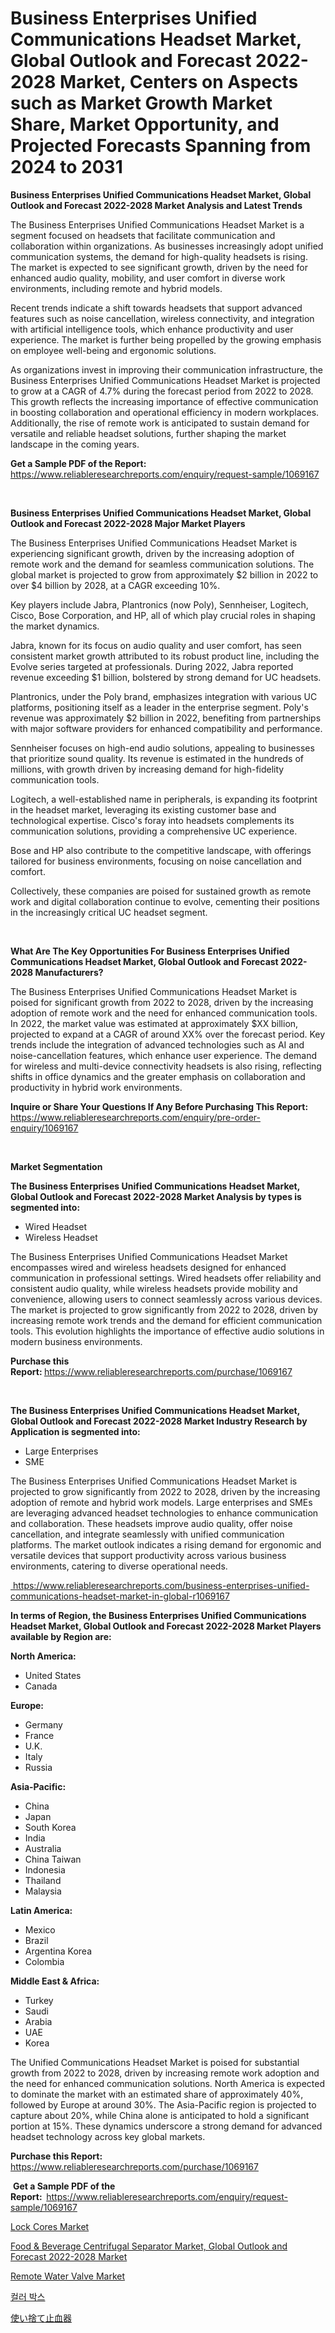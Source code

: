 <p><h1>Business Enterprises Unified Communications Headset Market, Global Outlook and Forecast 2022-2028 Market, Centers on Aspects such as Market Growth Market Share, Market Opportunity, and Projected Forecasts Spanning from 2024 to 2031</h1></p><p><strong>Business Enterprises Unified Communications Headset Market, Global Outlook and Forecast 2022-2028 Market Analysis and Latest Trends</strong></p>
<p><p>The Business Enterprises Unified Communications Headset Market is a segment focused on headsets that facilitate communication and collaboration within organizations. As businesses increasingly adopt unified communication systems, the demand for high-quality headsets is rising. The market is expected to see significant growth, driven by the need for enhanced audio quality, mobility, and user comfort in diverse work environments, including remote and hybrid models.</p><p>Recent trends indicate a shift towards headsets that support advanced features such as noise cancellation, wireless connectivity, and integration with artificial intelligence tools, which enhance productivity and user experience. The market is further being propelled by the growing emphasis on employee well-being and ergonomic solutions.</p><p>As organizations invest in improving their communication infrastructure, the Business Enterprises Unified Communications Headset Market is projected to grow at a CAGR of 4.7% during the forecast period from 2022 to 2028. This growth reflects the increasing importance of effective communication in boosting collaboration and operational efficiency in modern workplaces. Additionally, the rise of remote work is anticipated to sustain demand for versatile and reliable headset solutions, further shaping the market landscape in the coming years.</p></p>
<p><strong>Get a Sample PDF of the Report:&nbsp;</strong> <a href="https://www.reliableresearchreports.com/enquiry/request-sample/1069167">https://www.reliableresearchreports.com/enquiry/request-sample/1069167</a></p>
<p>&nbsp;</p>
<p><strong>Business Enterprises Unified Communications Headset Market, Global Outlook and Forecast 2022-2028 Major Market Players</strong></p>
<p><p>The Business Enterprises Unified Communications Headset Market is experiencing significant growth, driven by the increasing adoption of remote work and the demand for seamless communication solutions. The global market is projected to grow from approximately $2 billion in 2022 to over $4 billion by 2028, at a CAGR exceeding 10%.</p><p>Key players include Jabra, Plantronics (now Poly), Sennheiser, Logitech, Cisco, Bose Corporation, and HP, all of which play crucial roles in shaping the market dynamics. </p><p>Jabra, known for its focus on audio quality and user comfort, has seen consistent market growth attributed to its robust product line, including the Evolve series targeted at professionals. During 2022, Jabra reported revenue exceeding $1 billion, bolstered by strong demand for UC headsets.</p><p>Plantronics, under the Poly brand, emphasizes integration with various UC platforms, positioning itself as a leader in the enterprise segment. Poly's revenue was approximately $2 billion in 2022, benefiting from partnerships with major software providers for enhanced compatibility and performance.</p><p>Sennheiser focuses on high-end audio solutions, appealing to businesses that prioritize sound quality. Its revenue is estimated in the hundreds of millions, with growth driven by increasing demand for high-fidelity communication tools.</p><p>Logitech, a well-established name in peripherals, is expanding its footprint in the headset market, leveraging its existing customer base and technological expertise. Cisco's foray into headsets complements its communication solutions, providing a comprehensive UC experience.</p><p>Bose and HP also contribute to the competitive landscape, with offerings tailored for business environments, focusing on noise cancellation and comfort.</p><p>Collectively, these companies are poised for sustained growth as remote work and digital collaboration continue to evolve, cementing their positions in the increasingly critical UC headset segment.</p></p>
<p>&nbsp;</p>
<p><strong>What Are The Key Opportunities For Business Enterprises Unified Communications Headset Market, Global Outlook and Forecast 2022-2028 Manufacturers?</strong></p>
<p><p>The Business Enterprises Unified Communications Headset Market is poised for significant growth from 2022 to 2028, driven by the increasing adoption of remote work and the need for enhanced communication tools. In 2022, the market value was estimated at approximately $XX billion, projected to expand at a CAGR of around XX% over the forecast period. Key trends include the integration of advanced technologies such as AI and noise-cancellation features, which enhance user experience. The demand for wireless and multi-device connectivity headsets is also rising, reflecting shifts in office dynamics and the greater emphasis on collaboration and productivity in hybrid work environments.</p></p>
<p><strong>Inquire or Share Your Questions If Any Before Purchasing This Report:</strong> <a href="https://www.reliableresearchreports.com/enquiry/pre-order-enquiry/1069167">https://www.reliableresearchreports.com/enquiry/pre-order-enquiry/1069167</a></p>
<p>&nbsp;</p>
<p><strong>Market Segmentation</strong></p>
<p><strong>The Business Enterprises Unified Communications Headset Market, Global Outlook and Forecast 2022-2028 Market Analysis by types is segmented into:</strong></p>
<p><ul><li>Wired Headset</li><li>Wireless Headset</li></ul></p>
<p><p>The Business Enterprises Unified Communications Headset Market encompasses wired and wireless headsets designed for enhanced communication in professional settings. Wired headsets offer reliability and consistent audio quality, while wireless headsets provide mobility and convenience, allowing users to connect seamlessly across various devices. The market is projected to grow significantly from 2022 to 2028, driven by increasing remote work trends and the demand for efficient communication tools. This evolution highlights the importance of effective audio solutions in modern business environments.</p></p>
<p><strong>Purchase this Report:&nbsp;</strong><a href="https://www.reliableresearchreports.com/purchase/1069167">https://www.reliableresearchreports.com/purchase/1069167</a></p>
<p>&nbsp;</p>
<p><strong>The Business Enterprises Unified Communications Headset Market, Global Outlook and Forecast 2022-2028 Market Industry Research by Application is segmented into:</strong></p>
<p><ul><li>Large Enterprises</li><li>SME</li></ul></p>
<p><p>The Business Enterprises Unified Communications Headset Market is projected to grow significantly from 2022 to 2028, driven by the increasing adoption of remote and hybrid work models. Large enterprises and SMEs are leveraging advanced headset technologies to enhance communication and collaboration. These headsets improve audio quality, offer noise cancellation, and integrate seamlessly with unified communication platforms. The market outlook indicates a rising demand for ergonomic and versatile devices that support productivity across various business environments, catering to diverse operational needs.</p></p>
<p><a href="https://www.reliableresearchreports.com/business-enterprises-unified-communications-headset-market-in-global-r1069167">&nbsp;https://www.reliableresearchreports.com/business-enterprises-unified-communications-headset-market-in-global-r1069167</a></p>
<p><strong>In terms of Region, the Business Enterprises Unified Communications Headset Market, Global Outlook and Forecast 2022-2028 Market Players available by Region are:</strong></p>
<p>
    <p> <strong> North America: </strong>
        <ul>
            <li>United States</li>
            <li>Canada</li>
        </ul>
        </p> 
    <p> <strong> Europe: </strong>
        <ul>
            <li>Germany</li>
            <li>France</li>
            <li>U.K.</li>
            <li>Italy</li>
            <li>Russia</li>
        </ul>
        </p> 
    <p> <strong> Asia-Pacific: </strong>
        <ul>
            <li>China</li>
            <li>Japan</li>
            <li>South Korea</li>
            <li>India</li>
            <li>Australia</li>
            <li>China Taiwan</li>
            <li>Indonesia</li>
            <li>Thailand</li>
            <li>Malaysia</li>
        </ul>
        </p> 
    <p> <strong> Latin America: </strong>
        <ul>
            <li>Mexico</li>
            <li>Brazil</li>
            <li>Argentina Korea</li>
            <li>Colombia</li>
        </ul>
        </p> 
    <p> <strong> Middle East & Africa: </strong>
        <ul>
            <li>Turkey</li>
            <li>Saudi</li>
            <li>Arabia</li>
            <li>UAE</li>
            <li>Korea</li>
        </ul>
    </p>
    </p>
<p><p>The Unified Communications Headset Market is poised for substantial growth from 2022 to 2028, driven by increasing remote work adoption and the need for enhanced communication solutions. North America is expected to dominate the market with an estimated share of approximately 40%, followed by Europe at around 30%. The Asia-Pacific region is projected to capture about 20%, while China alone is anticipated to hold a significant portion at 15%. These dynamics underscore a strong demand for advanced headset technology across key global markets.</p></p>
<p><strong>Purchase this Report: </strong><a href="https://www.reliableresearchreports.com/purchase/1069167">https://www.reliableresearchreports.com/purchase/1069167</a></p>
<p>&nbsp;<strong>Get a Sample PDF of the Report:&nbsp;&nbsp;</strong><a href="https://www.reliableresearchreports.com/enquiry/request-sample/1069167">https://www.reliableresearchreports.com/enquiry/request-sample/1069167</a></p>
<p><strong></strong></p>
<p><p><a href="https://medium.com/@alishaseffanie64/lock-cores-market-growth-outlook-from-2024-to-2031-and-it-is-projecting-at-4-7-8dd2a03b2603">Lock Cores Market</a></p><p><a href="https://github.com/sofayahoo2023/Market-Research-Report-List-6/blob/main/food-beverage-centrifugal-separator-market-global-outlook-and-forecast-2022-2028-market.md">Food & Beverage Centrifugal Separator Market, Global Outlook and Forecast 2022-2028 Market</a></p><p><a href="https://www.linkedin.com/pulse/remote-water-valve-market-trends-strategic-insights-2024-2031-mt8cc?trackingId=wW1MGTF5QsWWAJ9kXSs4pw%3D%3D">Remote Water Valve Market</a></p><p><a href="https://medium.com/@addiehirthe50/%EC%83%89%EC%83%81-%EB%B0%95%EC%8A%A4-%EC%8B%9C%EC%9E%A5%EC%9D%98-%EB%A7%A4%ED%95%91-%ED%8A%B8%EB%A0%8C%EB%93%9C-%EB%8F%84%EC%A0%84-%EA%B3%BC%EC%A0%9C-%EB%B0%8F-%EB%8F%8C%ED%8C%8C%EA%B5%AC-2024-2031-d8a72ce3df04">컬러 박스</a></p><p><a href="https://medium.com/@leigh4852023/%E4%BD%BF%E3%81%84%E6%8D%A8%E3%81%A6%E6%AD%A2%E8%A1%80%E5%99%A8%E5%85%B7%E7%94%A3%E6%A5%AD%E3%81%AE%E5%88%86%E6%9E%90%E3%83%AC%E3%83%9D%E3%83%BC%E3%83%88-%E5%B8%82%E5%A0%B4%E8%A6%8F%E6%A8%A1%E3%81%AF9-7-%E3%81%AE%E5%B9%B4%E9%96%93%E6%88%90%E9%95%B7%E7%8E%87%E3%81%A7%E6%88%90%E9%95%B7%E4%B8%AD-2024%E5%B9%B4%E3%81%8B%E3%82%892031%E5%B9%B4%E3%81%BE%E3%81%A7%E3%81%AE%E6%9C%9F%E9%96%93%E4%B8%AD%E3%81%AE%E3%82%A2%E3%83%97%E3%83%AA%E3%82%B1%E3%83%BC%E3%82%B7%E3%83%A7%E3%83%B3-%E7%A8%AE%E9%A1%9E-%E5%9C%B0%E5%9F%9F%E5%88%A5%E3%81%AE%E4%BA%88%E6%B8%AC%E3%82%92%E8%A1%8C%E3%81%A3%E3%81%A6%E3%81%84%E3%81%BE%E3%81%99-16a8fe31f499">使い捨て止血器</a></p></p>